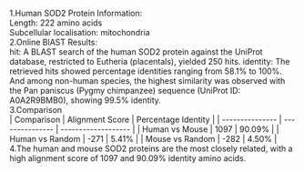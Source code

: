 1.Human SOD2 Protein Information:  
  Length: 222 amino acids  
  Subcellular localisation: mitochondria  
2.Online BlAST Results:  
  hit: A BLAST search of the human SOD2 protein against the UniProt database, restricted to Eutheria (placentals), yielded 250 hits.
  identity: The retrieved hits showed percentage identities ranging from 58.1% to 100%. And among non-human species, the highest similarity was observed with the Pan paniscus (Pygmy chimpanzee) sequence (UniProt ID: A0A2R9BMB0), showing 99.5% identity.  
3.Comparison  
| Comparison      | Alignment Score | Percentage Identity |
| --------------- | --------------- | ------------------- |
| Human vs Mouse  | 1097            | 90.09%              |
| Human vs Random | -271            | 5.41%               |
| Mouse vs Random | -282            | 4.50%               |  
4.The human and mouse SOD2 proteins are the most closely related, with a high alignment score of 1097 and 90.09% identity amino acids.


